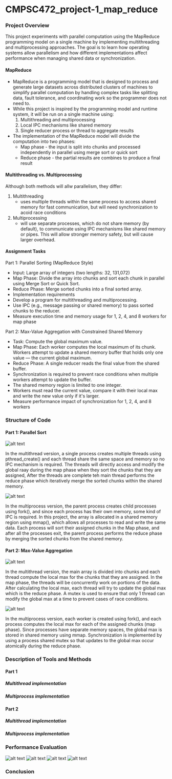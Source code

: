 # CMPSC472_project-1_map_reduce

### Project Overview

This project experiments with parallel computation using the MapReduce programming model on a single machine by implementing multithreading and multiprocessing approaches. The goal is to learn how operating systems allow parallelism and how different implementations affect performance when managing shared data or synchronization. 

#### MapReduce

- MapReduce is a programming model that is designed to process and generate large datasets across distributed clusters of machines to simplify parallel computation by handling complex tasks like splitting data, fault tolerance, and coordinating work so the programmer does not need to.
- While this project is inspired by the programming model and runtime system, it will be run on a single machine using:
  1. Multithreading and multiprocessing
  2. Local IPC mechanisms like shared memory
  3. Single reducer process or thread to aggregate results
- The implementation of the MapReduce model will divide the computation into two phases:
  * Map phase - the input is split into chunks and processed independently in parallel using merge sort or quick sort
  * Reduce phase - the partial results are combines to produce a final result
    
#### Multithreading vs. Multiprocessing

Although both methods will allw parallelism, they differ:
  1. Multithreading
     - uses multiple threads within the same process to access shared memory for fast communication, but will need           synchronization to acoid race conditions
  2. Multiprocessing
     - will use separate processes, which do not share memory (by default), to communicate using IPC mechanisms like shared memory or pipes. This will allow stronger memory safety, but will cause larger overhead.
       
#### Assignment Tasks

Part 1: Parallel Sorting (MapReduce Style)
- Input: Large array of integers (two lengths: 32, 131,072)
- Map Phase: Divide the array into chunks and sort each chunk in parallel using Merge Sort or Quick Sort.
- Reduce Phase: Merge sorted chunks into a final sorted array.
- Implementation requirements
- Develop a program for multithreading and multiprocessing.
- Use IPC (e.g., message passing or shared memory) to pass sorted chunks to the reducer.
- Measure execution time and memory usage for 1, 2, 4, and 8 workers for map phase
 
Part 2: Max-Value Aggregation with Constrained Shared Memory
- Task: Compute the global maximum value.
- Map Phase: Each worker computes the local maximum of its chunk. Workers attempt to update a shared memory buffer that holds only one value — the current global maximum.
- Reduce Phase: A single reducer reads the final value from the shared buffer.
- Synchronization is required to prevent race conditions when multiple workers attempt to update the buffer.
- The shared memory region is limited to one integer.
- Workers must read the current value, compare it with their local max and write the new value only if it's larger.
- Measure performance impact of synchronization for 1, 2, 4, and 8 workers

### Structure of Code

#### Part 1: Parallel Sort 

![alt text](https://github.com/VictorL0913/CMPSC472_project-1_map_reduce/blob/main/Diagrams/parallel_sort_threads.png) 

In the multithread version, a single process creates multiple threads using pthread_create() and each thread share the same space and memory so no IPC mechanism is required. The threads will directly access and modify the global raay during the map phase when they sort the chunks that they are assigned, After the threads are complete teh main thread performs the reduce phase which iteratively merge the sorted chunks within the shared memory.
  
![alt text](https://github.com/VictorL0913/CMPSC472_project-1_map_reduce/blob/main/Diagrams/parallel_sort_process_diagram.png)

In the multiprocess version, the parent process creates child processes using fork(), and since each process has their own memory, some kind of IPC is required. In this project, the array is allocated in a shared memory region using mmap(), which allows all processes to read and write the same data. Each process will sort their assigned chunks in the Map phase, and after all the processes exit, the parent process performs the reduce phase by merging the sorted chunks from the shared memory. 


#### Part 2: Max-Value Aggregation

![alt text](https://github.com/VictorL0913/CMPSC472_project-1_map_reduce/blob/main/Diagrams/maxagg_thread_diagram.png) 

In the multithread version, the main array is divided into chunks and each thread compute the local max for the chunks that they are assigned. In the map phase, the threads will be concurrently work on portions of the data. After calculating the local max, each thread will try to update the global max which is the reduce phase. A mutex is used to ensure that only 1 thread can modify the global max at a time to prevent cases of race conditions.

![alt text](https://github.com/VictorL0913/CMPSC472_project-1_map_reduce/blob/main/Diagrams/maxagg_pro_diagram.png) 

In the multiprocess version, each worker is created using fork(), and each process computes the local max for each of the assigned chunks (map phase). Since processes have separate memory spaces, the global max is stored in shared memory using mmap. Synchronization is implemented by using a process shared mutex so that updates to the global max occur atomically during the reduce phase. 

### Description of Tools and Methods

#### Part 1

##### Multithread implementation

##### Multiprocess implementation

#### Part 2

##### Multithread implementation

##### Multiprocess implementation

### Performance Evaluation

![alt text](https://github.com/VictorL0913/CMPSC472_project-1_map_reduce/blob/main/Screenshot/maxagg_process.png) 
![alt text](https://github.com/VictorL0913/CMPSC472_project-1_map_reduce/blob/main/Screenshot/maxagg_thread.png) 
![alt text](https://github.com/VictorL0913/CMPSC472_project-1_map_reduce/blob/main/Screenshot/parallel_sort_process.png) 
![alt text](https://github.com/VictorL0913/CMPSC472_project-1_map_reduce/blob/main/Screenshot/parallel_sort_process.png)


### Conclusion




